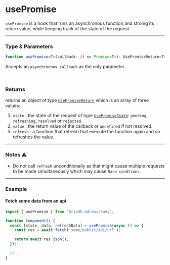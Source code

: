 # usePromise

`usePromise` is a hook that runs an asynchronous function and stroing its return value, while keeping track of the state of the request.

<hr/>

### Type & Parameters

```ts
function usePromise<T>(callback: () => Promise<T>): UsePromiseReturn<T>;
```

Accepts an `asynchronous callback` as the only parameter.

<br/>

### Returns

returns an object of type [`UsePromiseReturn`](/docs/types#usepromisereturn) which is an array of three values:

1. `state` : the state of the request of type [`UsePromiseState`](/docs/types#usepromisereturn): `pending`, `refreshing`, `resolved` or `rejected`.
2. `value` : the return value of the callback or `undefined` if not resolved.
3. `refresh` : a function that refresh that execute the function again and so refreshes the value.

<hr/>

### Notes ⚠️

- Do not call `refresh` unconditionally as that might cause multiple requests to be made simultaneously which may cause `Race condtions`.

<hr/>

### Example

#### Fetch some data from an api

```ts
import { usePromise } from '@riadh-adrani/ruvy';

function Component() {
  const [state, data, refreshData] = usePromise(async () => {
    const res = await fetch('some/public/api/url');

    return await res.json();
  });

  // ...
}
```
